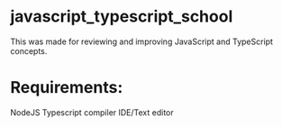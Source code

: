 # javascript_typescript_school
This was made for reviewing and improving JavaScript and TypeScript concepts.

# Requirements:
NodeJS
Typescript compiler
IDE/Text editor